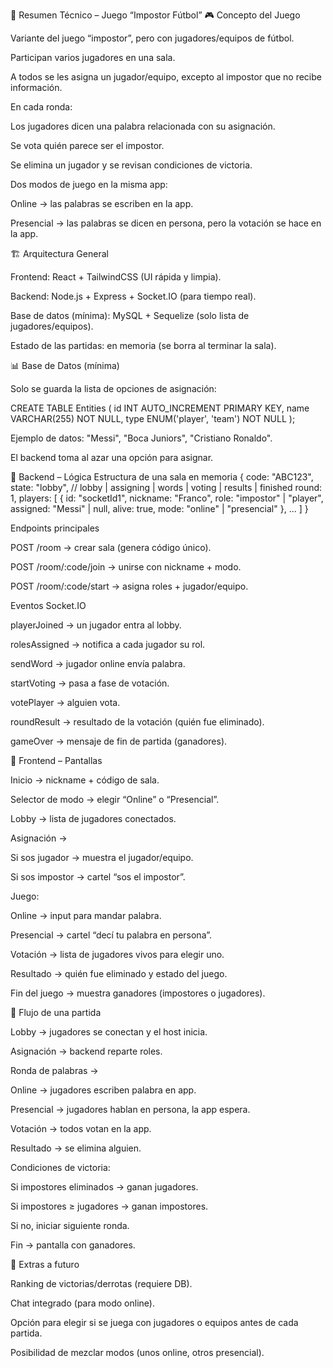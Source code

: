 📌 Resumen Técnico – Juego “Impostor Fútbol”
🎮 Concepto del Juego

Variante del juego “impostor”, pero con jugadores/equipos de fútbol.

Participan varios jugadores en una sala.

A todos se les asigna un jugador/equipo, excepto al impostor que no recibe información.

En cada ronda:

Los jugadores dicen una palabra relacionada con su asignación.

Se vota quién parece ser el impostor.

Se elimina un jugador y se revisan condiciones de victoria.

Dos modos de juego en la misma app:

Online → las palabras se escriben en la app.

Presencial → las palabras se dicen en persona, pero la votación se hace en la app.

🏗️ Arquitectura General

Frontend: React + TailwindCSS (UI rápida y limpia).

Backend: Node.js + Express + Socket.IO (para tiempo real).

Base de datos (mínima): MySQL + Sequelize (solo lista de jugadores/equipos).

Estado de las partidas: en memoria (se borra al terminar la sala).

📊 Base de Datos (mínima)

Solo se guarda la lista de opciones de asignación:

CREATE TABLE Entities (
  id INT AUTO_INCREMENT PRIMARY KEY,
  name VARCHAR(255) NOT NULL,
  type ENUM('player', 'team') NOT NULL
);


Ejemplo de datos: "Messi", "Boca Juniors", "Cristiano Ronaldo".

El backend toma al azar una opción para asignar.

🧠 Backend – Lógica
Estructura de una sala en memoria
{
  code: "ABC123",
  state: "lobby", // lobby | assigning | words | voting | results | finished
  round: 1,
  players: [
    { 
      id: "socketId1", 
      nickname: "Franco", 
      role: "impostor" | "player", 
      assigned: "Messi" | null, 
      alive: true, 
      mode: "online" | "presencial"
    },
    ...
  ]
}

Endpoints principales

POST /room → crear sala (genera código único).

POST /room/:code/join → unirse con nickname + modo.

POST /room/:code/start → asigna roles + jugador/equipo.

Eventos Socket.IO

playerJoined → un jugador entra al lobby.

rolesAssigned → notifica a cada jugador su rol.

sendWord → jugador online envía palabra.

startVoting → pasa a fase de votación.

votePlayer → alguien vota.

roundResult → resultado de la votación (quién fue eliminado).

gameOver → mensaje de fin de partida (ganadores).

🎨 Frontend – Pantallas

Inicio → nickname + código de sala.

Selector de modo → elegir “Online” o “Presencial”.

Lobby → lista de jugadores conectados.

Asignación →

Si sos jugador → muestra el jugador/equipo.

Si sos impostor → cartel “sos el impostor”.

Juego:

Online → input para mandar palabra.

Presencial → cartel “decí tu palabra en persona”.

Votación → lista de jugadores vivos para elegir uno.

Resultado → quién fue eliminado y estado del juego.

Fin del juego → muestra ganadores (impostores o jugadores).

🔄 Flujo de una partida

Lobby → jugadores se conectan y el host inicia.

Asignación → backend reparte roles.

Ronda de palabras →

Online → jugadores escriben palabra en app.

Presencial → jugadores hablan en persona, la app espera.

Votación → todos votan en la app.

Resultado → se elimina alguien.

Condiciones de victoria:

Si impostores eliminados → ganan jugadores.

Si impostores ≥ jugadores → ganan impostores.

Si no, iniciar siguiente ronda.

Fin → pantalla con ganadores.

🚀 Extras a futuro

Ranking de victorias/derrotas (requiere DB).

Chat integrado (para modo online).

Opción para elegir si se juega con jugadores o equipos antes de cada partida.

Posibilidad de mezclar modos (unos online, otros presencial).
